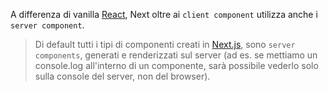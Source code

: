 A differenza di vanilla [React](React.md), Next oltre ai `client component` utilizza anche i `server component`.

>Di default tutti i tipi di componenti creati in [Next.js](Next.js), sono `server components`, generati e renderizzati sul server (ad es. se mettiamo un console.log all'interno di un componente, sarà possibile vederlo solo sulla console del server, non del browser).

